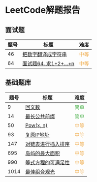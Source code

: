 # LeetCode解题报告
## 面试题

| 题号 | 标题 | 难度 |
| --- | ---- | ---- |
| 46  |[把数字翻译成字符串](/leetcode/m46.md) | <span style="color:#f0ad4e">中等</span> |
| 64  |[面试题64. 求1+2+…+n](/leetcode/m64.md) | <span style="color:#f0ad4e">中等</span> |

## 基础题库

| 题号 | 标题 | 难度 |
| --- | ---- | ---- |
| 9 | [回文数](/leetcode/9.md) | <span style="color:#5cb85c">简单</span> |
| 14 | [最长公共前缀](/leetcode/14.md) | <span style="color:#5cb85c">简单</span>
| 50 | [Pow(x, n)](/leetcode/50.md) | <span style="color:#f0ad4e">中等</span> |
| 93 | [复原IP地址](/leetcode/93.md) | <span style="color:#f0ad4e">中等</span> |
| 147 | [对链表进行插入排序](/leetcode/147.md) | <span style="color:#f0ad4e">中等</span> |
| 695 | [岛屿的最大面积](/leetcode/695.md) | <span style="color:#f0ad4e">中等</span>
| 990 | [等式方程的可满足性](/leetcode/990.md)| <span style="color:#f0ad4e">中等</span> |
| 1014 | [最佳组合观光](/leetcode/1014.md)| <span style="color:#f0ad4e">中等</span> |
